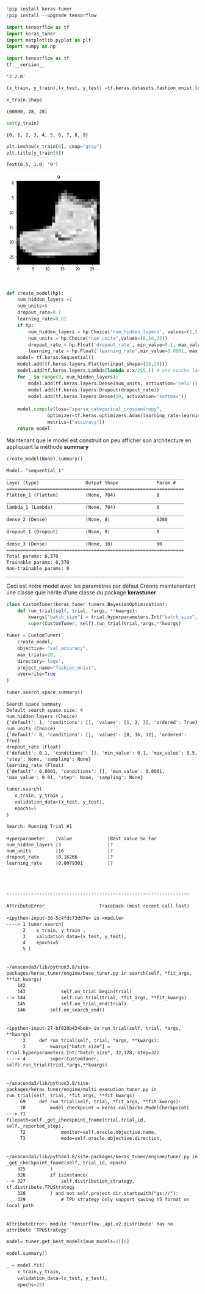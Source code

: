 

```python
!pip install keras-tuner
!pip install --upgrade tensorflow
```


```python
import tensorflow as tf
import keras_tuner
import matplotlib.pyplot as plt
import numpy as np
```


```python
import tensorflow as tf
tf.__version__
```




    '2.2.0'




```python
(x_train, y_train),(x_test, y_test) =tf.keras.datasets.fashion_mnist.load_data()
```


```python
x_train.shape
```




    (60000, 28, 28)




```python
set(y_train)
```




    {0, 1, 2, 3, 4, 5, 6, 7, 8, 9}




```python
plt.imshow(x_train[0], cmap="gray")
plt.title(y_train[0])
```




    Text(0.5, 1.0, '9')




![png](kerastuner_files/kerastuner_6_1.png)


#


```python
def create_model(hp):
    num_hidden_layers =1
    num_units=8
    dropout_rate=0.1
    learning_rate=0.01
    if hp:
        num_hidden_layers = hp.Choice('num_hidden_layers', values=(1,2,3))
        num_units = hp.Choice("num_units",values=(8,16,32))
        dropout_rate = hp.Float('dropout_rate', min_value=0.1, max_value=0.5)
        learning_rate = hp.Float('learning_rate',min_value=0.0001, max_value=0.01)
    model= tf.keras.Sequential()
    model.add(tf.keras.layers.Flatten(input_shape=(28,28)))
    model.add(tf.keras.layers.Lambda(lambda x:x/255.)) # une couche lambda pour normaliser les pixels
    for _ in range(0, num_hidden_layers):
        model.add(tf.keras.layers.Dense(num_units, activation='relu'))
        model.add(tf.keras.layers.Dropout(dropout_rate))
        model.add(tf.keras.layers.Dense(10, activation="softmax"))

    model.compile(loss="sparse_categorical_crossentropy",
               optimizer=tf.keras.optimizers.Adam(learning_rate=learning_rate),
               metrics=["accuracy"])
    return model
```

Maintenant que le model est construit on peu afficher son architecture en appliquant la méthode **summary**  



```python
create_model(None).summary()
```

    Model: "sequential_1"
    _________________________________________________________________
    Layer (type)                 Output Shape              Param #   
    =================================================================
    flatten_1 (Flatten)          (None, 784)               0         
    _________________________________________________________________
    lambda_1 (Lambda)            (None, 784)               0         
    _________________________________________________________________
    dense_2 (Dense)              (None, 8)                 6280      
    _________________________________________________________________
    dropout_1 (Dropout)          (None, 8)                 0         
    _________________________________________________________________
    dense_3 (Dense)              (None, 10)                90        
    =================================================================
    Total params: 6,370
    Trainable params: 6,370
    Non-trainable params: 0
    _________________________________________________________________


Ceci est notre model avec les paramètres par défaut
Créons maintenantant une classe quie hérite d'une classe du package **kerastuner**


```python
class CustomTuner(keras_tuner.tuners.BayesianOptimization):
    def run_trial(self, trial, *args, **kwargs):
        kwargs["batch_size"] = trial.hyperparameters.Int("batch_size", 32,128, step=32)
        super(CustomTuner, self).run_trial(trial,*args,**kwargs)
```


```python
tuner = CustomTuner(
    create_model,
    objective= "val_accuracy",
    max_trials=20,
    directory='logs',
    project_name="fashion_mnist",
    overwrite=True
)
```


```python
tuner.search_space_summary()
```

    Search space summary
    Default search space size: 4
    num_hidden_layers (Choice)
    {'default': 1, 'conditions': [], 'values': [1, 2, 3], 'ordered': True}
    num_units (Choice)
    {'default': 8, 'conditions': [], 'values': [8, 16, 32], 'ordered': True}
    dropout_rate (Float)
    {'default': 0.1, 'conditions': [], 'min_value': 0.1, 'max_value': 0.5, 'step': None, 'sampling': None}
    learning_rate (Float)
    {'default': 0.0001, 'conditions': [], 'min_value': 0.0001, 'max_value': 0.01, 'step': None, 'sampling': None}



```python
tuner.search(
   x_train, y_train ,
   validation_data=(x_test, y_test),
   epochs=5
)
```

    
    Search: Running Trial #1
    
    Hyperparameter    |Value             |Best Value So Far 
    num_hidden_layers |3                 |?                 
    num_units         |16                |?                 
    dropout_rate      |0.16266           |?                 
    learning_rate     |0.0079301         |?                 
    



    -------------------------------------------------------------------

    AttributeError                    Traceback (most recent call last)

    <ipython-input-30-5c4fdc73dd7e> in <module>
    ----> 1 tuner.search(
          2    x_train, y_train ,
          3    validation_data=(x_test, y_test),
          4    epochs=5
          5 )


    ~/anaconda3/lib/python3.8/site-packages/keras_tuner/engine/base_tuner.py in search(self, *fit_args, **fit_kwargs)
        142 
        143             self.on_trial_begin(trial)
    --> 144             self.run_trial(trial, *fit_args, **fit_kwargs)
        145             self.on_trial_end(trial)
        146         self.on_search_end()


    <ipython-input-27-bf820b434beb> in run_trial(self, trial, *args, **kwargs)
          2     def run_trial(self, trial, *args, **kwargs):
          3         kwargs["batch_size"] = trial.hyperparameters.Int("batch_size", 32,128, step=32)
    ----> 4         super(CustomTuner, self).run_trial(trial,*args,**kwargs)
    

    ~/anaconda3/lib/python3.8/site-packages/keras_tuner/engine/multi_execution_tuner.py in run_trial(self, trial, *fit_args, **fit_kwargs)
         69     def run_trial(self, trial, *fit_args, **fit_kwargs):
         70         model_checkpoint = keras.callbacks.ModelCheckpoint(
    ---> 71             filepath=self._get_checkpoint_fname(trial.trial_id, self._reported_step),
         72             monitor=self.oracle.objective.name,
         73             mode=self.oracle.objective.direction,


    ~/anaconda3/lib/python3.8/site-packages/keras_tuner/engine/tuner.py in _get_checkpoint_fname(self, trial_id, epoch)
        325         )
        326         if isinstance(
    --> 327             self.distribution_strategy, tf.distribute.TPUStrategy
        328         ) and not self.project_dir.startswith("gs://"):
        329             # TPU strategy only support saving h5 format on local path


    AttributeError: module 'tensorflow._api.v2.distribute' has no attribute 'TPUStrategy'



```python
model= tuner.get_best_models(num_models=1)[0]
```


```python
model.summary()
```


```python
_ = model.fit(
    x_train,y_train,
    validation_data=(x_test, y_test),
    epochs=20)
```
